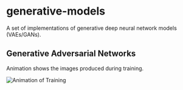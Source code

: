 # generative-models
A set of implementations of generative deep neural network models (VAEs/GANs).

## Generative Adversarial Networks
 
Animation shows the images produced during training. 

![Animation of Training](https://imgur.com/DDT3fE8.gif)
